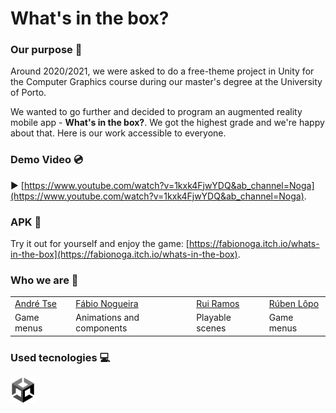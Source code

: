 # What's in the box?

### Our purpose 💪

Around 2020/2021, we were asked to do a free-theme project in Unity for the Computer Graphics course during our master's degree at the University of Porto.

We wanted to go further and decided to program an augmented reality mobile app - **What's in the box?**. We got the highest grade and we're happy about that. Here is our work accessible to everyone.

### Demo Video 💿

▶️ [https://www.youtube.com/watch?v=1kxk4FjwYDQ&ab_channel=Noga](https://www.youtube.com/watch?v=1kxk4FjwYDQ&ab_channel=Noga).

### APK 📱

Try it out for yourself and enjoy the game: [https://fabionoga.itch.io/whats-in-the-box](https://fabionoga.itch.io/whats-in-the-box).

### Who we are 🧍

<table>
    <tbody>
        <tr>
            <td><a href="https://github.com/andretse77">André Tse</a></td>
            <td><a href="https://github.com/fabio-noga">Fábio Nogueira</a></td>
            <td><a href="https://github.com/ruijramos">Rui Ramos</a></td>
            <td><a href="https://github.com/raluxu">Rúben Lôpo</a></td>
        </tr>
        <tr>
            <td>Game menus</td>
            <td>Animations and components</td>
            <td>Playable scenes</td>
            <td>Game menus</td>
        </tr>
    </tbody>
</table>

### Used tecnologies 💻

<div>
  <img src="https://github.com/devicons/devicon/blob/master/icons/unity/unity-original.svg" title="Unity" alt="Unity" width="40" height="40"/>&nbsp;
</div>
